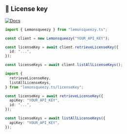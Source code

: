 ## 🔑 License key

[![Docs](https://img.shields.io/badge/-Docs-blue.svg?style=for-the-badge)](https://docs.lemonsqueezy.com/api/license-keys)

```typescript
import { Lemonsqueezy } from "lemonsqueezy.ts";

const client = new Lemonsqueezy("YOUR_API_KEY");

const licenseKey = await client.retrieveLicenseKey({
  id: "...",
});

const licenseKeys = await client.listAllLicenseKeys();
```

```typescript
import {
  retrieveLicenseKey,
  listAllLicenseKeys,
} from "lemonsqueezy.ts/licenseKey";

const licenseKey = await retrieveLicenseKey({
  apiKey: "YOUR_API_KEY",
  id: "...",
});

const licenseKeys = await listAllLicenseKeys({
  apiKey: "YOUR_API_KEY",
});
```
